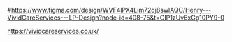 

#https://www.figma.com/design/WVF4lPX4Lim72qj8swlAQC/Henry---VividCareServices---LP-Design?node-id=408-75&t=GIP1zUv6xGg10PY9-0

https://vividcareservices.co.uk/